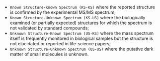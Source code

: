 + ``Known Structure-Known Spectrum (KS-KS)`` where the reported structure is confirmed by the experimental MS/MS spectrum;
+ ``Known Structure-Unknown Spectrum (KS-US)`` where the biologically examined (or partially expected) structures for which the spectrum is not validated by standard compounds; 
+ ``Unknown Structure-Known Spectrum (US-KS)`` where the mass spectrum itself is frequently monitored in biological samples but the structure is not elucidated or reported in life-science papers; 
+ ``Unknown Structure-Unknown Spectrum (US-US)`` where the putative dark matter of small molecules is unknown.

